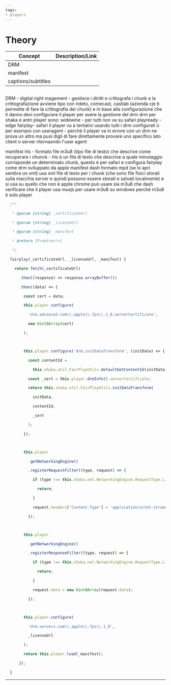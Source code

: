 ```yaml
---
tags:
- players
---
```


# Theory

| Concept  | Description/Link |
| -------- | ---------------- |
| DRM      |                  |
| manifest |                  |
| captions/subtitles         |                  |

##

DRM - digital right magement - gestisce i diritti e crittografa i chunk e la crittografazione avviene tipo con irdeto, comecast, castlab (azienda cje ti permette di fare la crittografia dei chunk) e in base alla configurazione che ti danno devi configurare il player per avere la gestione del drm
drm per shaka e antri player sono:
widewine - per tutti non va su safari
playready - edge
fairplay- safari
il player va a tentativi usando tutti i drm configurati o per esempio con useragent - perchè il player va in errore con un drm ne prova un altro ma puoi digli di fare direttamente provare uno specifico lato client o server ritornasndo l'user agent

manifest hls - formato file m3u8 (tipo file di testo) che descrive come recuperare i chunck - hls è un file di testo che descrive a quale minutaggio corrisponde un determinato chunk, questo è per safari e configura fairplay come drm sviluppato da apple
manifest dash formato mpd (se lo apri sembra un xml) usa xml file di testo per i chunk (che sono file fisici storati sulla macchia server e quindi possono essere storati e salvati localmente) e si usa su quello che non è apple
chrome può usare sia m3u8 che dash verificare che il player usa muxjs per usare m3u8 su windows perchè m3u8 è solo player

```js
  /**

   * @param {string} _certificateUrl

   * @param {string} _licenseUrl

   * @param {string} _manifest

   * @return {Promise<*>}

   */

  fairplay(_certificateUrl, _licenseUrl, _manifest) {

    return fetch(_certificateUrl)

      .then((response) => response.arrayBuffer())

      .then((data) => {

        const cert = data;

        this.player.configure(

          'drm.advanced.com\\.apple\\.fps\\.1_0.serverCertificate',

          new Uint8Array(cert)

        );



        this.player.configure('drm.initDataTransform', (initData) => {

          const contentId =

            this.shaka.util.FairPlayUtils.defaultGetContentId(initData);

          const _cert = this.player.drmInfo().serverCertificate;

          return this.shaka.util.FairPlayUtils.initDataTransform(

            initData,

            contentId,

            _cert

          );

        });



        this.player

          .getNetworkingEngine()

          .registerRequestFilter((type, request) => {

            if (type !== this.shaka.net.NetworkingEngine.RequestType.LICENSE) {

              return;

            }

            request.headers['Content-Type'] = 'application/octet-stream';

          });



        this.player

          .getNetworkingEngine()

          .registerResponseFilter((type, request) => {

            if (type !== this.shaka.net.NetworkingEngine.RequestType.LICENSE) {

              return;

            }

            request.data = new Uint8Array(request.data);

          });



        this.player.configure(

          'drm.servers.com\\.apple\\.fps\\.1_0',

          _licenseUrl

        );

        return this.player.load(_manifest);

      });

  }
```

---
